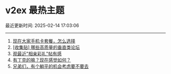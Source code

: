# v2ex 最热主题

最近更新时间: 2025-02-14 17:03:06

--- 
1. [现在大家手机卡套餐，怎么选择](https://www.v2ex.com/t/1111343) 
2. [[收集贴] 哪些高质量的垂直类论坛](https://www.v2ex.com/t/1111354) 
3. [观最近"相亲彩礼"帖有感](https://www.v2ex.com/t/1111386) 
4. [有丁克的嘛？现在感觉如何？](https://www.v2ex.com/t/1111404) 
5. [兄弟们，有个躺平的机会考虑要不要去](https://www.v2ex.com/t/1111415) 
